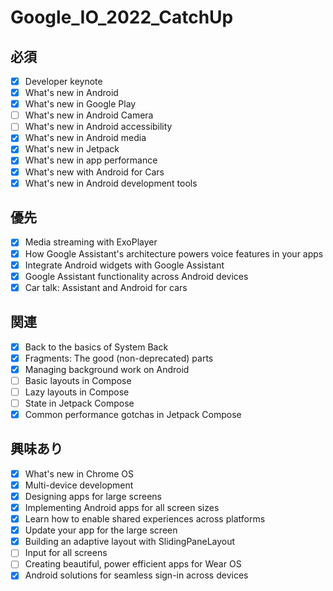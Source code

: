 # Google_IO_2022_CatchUp

## 必須

- [x] Developer keynote
- [x] What's new in Android
- [x] What's new in Google Play
- [ ] What's new in Android Camera
- [ ] What's new in Android accessibility
- [x] What's new in Android media
- [x] What's new in Jetpack
- [x] What's new in app performance
- [x] What's new with Android for Cars
- [x] What's new in Android development tools

## 優先

- [x] Media streaming with ExoPlayer
- [x] How Google Assistant's architecture powers voice features in your apps
- [x] Integrate Android widgets with Google Assistant
- [x] Google Assistant functionality across Android devices
- [x] Car talk: Assistant and Android for cars

## 関連

- [x] Back to the basics of System Back
- [x] Fragments: The good (non-deprecated) parts
- [x] Managing background work on Android
- [ ] Basic layouts in Compose
- [ ] Lazy layouts in Compose
- [ ] State in Jetpack Compose
- [x] Common performance gotchas in Jetpack Compose

## 興味あり

- [x] What's new in Chrome OS
- [x] Multi-device development
- [x] Designing apps for large screens
- [x] Implementing Android apps for all screen sizes
- [x] Learn how to enable shared experiences across platforms
- [x] Update your app for the large screen
- [x] Building an adaptive layout with SlidingPaneLayout
- [ ] Input for all screens
- [ ] Creating beautiful, power efficient apps for Wear OS
- [x] Android solutions for seamless sign-in across devices
